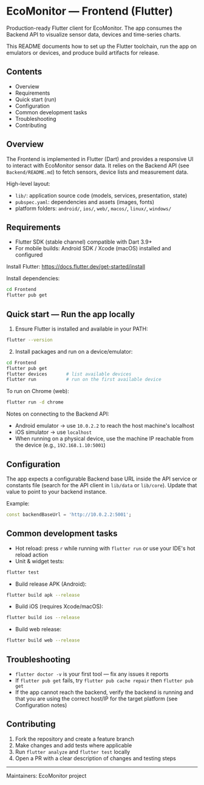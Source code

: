 # EcoMonitor — Frontend (Flutter)

Production-ready Flutter client for EcoMonitor. The app consumes the Backend API to visualize sensor data, devices and time-series charts.

This README documents how to set up the Flutter toolchain, run the app on emulators or devices, and produce build artifacts for release.

## Contents

- Overview
- Requirements
- Quick start (run)
- Configuration
- Common development tasks
- Troubleshooting
- Contributing

## Overview

The Frontend is implemented in Flutter (Dart) and provides a responsive UI to interact with EcoMonitor sensor data. It relies on the Backend API (see `Backend/README.md`) to fetch sensors, device lists and measurement data.

High-level layout:

- `lib/`: application source code (models, services, presentation, state)
- `pubspec.yaml`: dependencies and assets (images, fonts)
- platform folders: `android/`, `ios/`, `web/`, `macos/`, `linux/`, `windows/`

## Requirements

- Flutter SDK (stable channel) compatible with Dart 3.9+
- For mobile builds: Android SDK / Xcode (macOS) installed and configured

Install Flutter: https://docs.flutter.dev/get-started/install

Install dependencies:

```bash
cd Frontend
flutter pub get
```

## Quick start — Run the app locally

1. Ensure Flutter is installed and available in your PATH:

```bash
flutter --version
```

2. Install packages and run on a device/emulator:

```bash
cd Frontend
flutter pub get
flutter devices       # list available devices
flutter run           # run on the first available device
```

To run on Chrome (web):

```bash
flutter run -d chrome
```

Notes on connecting to the Backend API:

- Android emulator -> use `10.0.2.2` to reach the host machine's localhost
- iOS simulator -> use `localhost`
- When running on a physical device, use the machine IP reachable from the device (e.g., `192.168.1.10:5001`)

## Configuration

The app expects a configurable Backend base URL inside the API service or constants file (search for the API client in `lib/data` or `lib/core`). Update that value to point to your backend instance.

Example:

```dart
const backendBaseUrl = 'http://10.0.2.2:5001';
```

## Common development tasks

- Hot reload: press `r` while running with `flutter run` or use your IDE's hot reload action
- Unit & widget tests:

```bash
flutter test
```

- Build release APK (Android):

```bash
flutter build apk --release
```

- Build iOS (requires Xcode/macOS):

```bash
flutter build ios --release
```

- Build web release:

```bash
flutter build web --release
```

## Troubleshooting

- `flutter doctor -v` is your first tool — fix any issues it reports
- If `flutter pub get` fails, try `flutter pub cache repair` then `flutter pub get`
- If the app cannot reach the backend, verify the backend is running and that you are using the correct host/IP for the target platform (see Configuration notes)

## Contributing

1. Fork the repository and create a feature branch
2. Make changes and add tests where applicable
3. Run `flutter analyze` and `flutter test` locally
4. Open a PR with a clear description of changes and testing steps

---
Maintainers: EcoMonitor project
